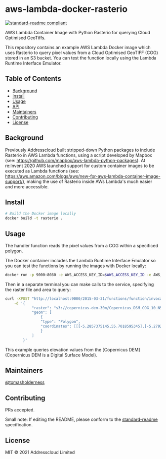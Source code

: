 # aws-lambda-docker-rasterio

[![standard-readme compliant](https://img.shields.io/badge/standard--readme-OK-green.svg?style=flat-square)](https://github.com/RichardLitt/standard-readme)

AWS Lambda Container Image with Python Rasterio for querying Cloud Optimised GeoTiffs.

This repository contains an example AWS Lambda Docker image which uses Rasterio to query pixel values from a Cloud Optimised GeoTIFF (COG) stored in an S3 bucket. You can test the function locally using the Lambda Runtime Interface Emulator.

## Table of Contents

- [Background](#background)
- [Install](#install)
- [Usage](#usage)
- [API](#api)
- [Maintainers](#maintainers)
- [Contributing](#contributing)
- [License](#license)

## Background

Previously Addresscloud built stripped-down Python packages to include Rasterio in AWS Lambda functions, using a script developed by Mapbox (see: https://github.com/mapbox/aws-lambda-python-packages). At re:Invent 2020 AWS launched support for custom container images to be executed as Lambda functions (see: https://aws.amazon.com/blogs/aws/new-for-aws-lambda-container-image-support/), making the use of Rasterio inside AWs Lambda's much easier and more accessible.


## Install

```sh
# Build the Docker image locally
docker build -t rasterio .
```

## Usage

The handler function reads the pixel values from a COG within a specificed polygon.

The Docker container includes the Lambda Runtime Interface Emulator so you can test the functions by running the images with Docker locally:

```sh
docker run -p 9000:8080 -e AWS_ACCESS_KEY_ID=$AWS_ACCESS_KEY_ID -e AWS_SECRET_ACCESS_KEY=$AWS_SECRET_ACCESS_KEY rasterio:latest
```

Then in a separate terminal you can make calls to the service, specifying the raster file and area to query:

```sh
curl -XPOST "http://localhost:9000/2015-03-31/functions/function/invocations"\
    -d '{
            "raster": "s3://copernicus-dem-30m/Copernicus_DSM_COG_10_N55_00_W006_00_DEM/Copernicus_DSM_COG_10_N55_00_W006_00_DEM.tif",
            "geom": [
                {
                "type": "Polygon",
                "coordinates": [[[-5.2857375145,55.7018595345],[-5.2792572975,55.7018595345],[-5.2792572975,55.7052207941],[-5.2857375145,55.7052207941],[-5.2857375145,55.7018595345]]]
                }
            ]
        }'
```

This example queries elevation values from the [Copernicus DEM](Copernicus DEM is a Digital Surface Model).

## Maintainers

[@tomasholderness](https://github.com/tomasholderness)

## Contributing

PRs accepted.

Small note: If editing the README, please conform to the [standard-readme](https://github.com/RichardLitt/standard-readme) specification.

## License

MIT © 2021 Addresscloud Limited
